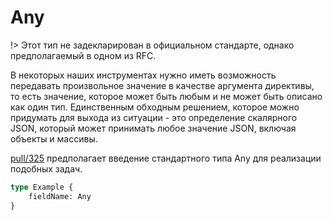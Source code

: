 # Any

!> Этот тип не задекларирован в официальном стандарте, однако предполагаемый в одном из RFC.

В некоторых наших инструментах нужно иметь возможность передавать произвольное значение в 
качестве аргумента директивы, то есть значение, которое может быть любым и не может быть 
описано как один тип. Единственным обходным решением, которое можно придумать для выхода из 
ситуации - это определение скалярного JSON, который может принимать любое значение 
JSON, включая объекты и массивы.

[pull/325](https://github.com/facebook/graphql/pull/325) предполагает введение стандартного 
типа Any для реализации подобных задач. 

```graphql
type Example {
    fieldName: Any 
}
```
